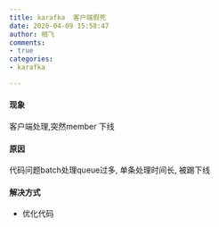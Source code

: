 ```yaml
---
title: karafka  客户端假死
date: 2020-04-09 15:58:47
author: 相飞
comments:
- true
categories:
- karafka

---
```




#### 现象

客户端处理,突然member 下线


#### 原因

代码问题batch处理queue过多, 单条处理时间长, 被踢下线

#### 解决方式

- 优化代码



```ruby


```


